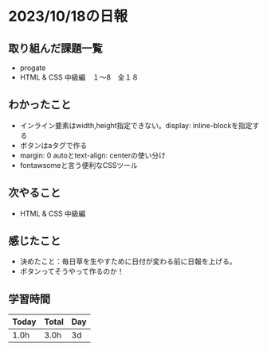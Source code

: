 # 2023/10/18の日報
## 取り組んだ課題一覧
- progate
- HTML & CSS 中級編　１〜8　全１８
## わかったこと
- インライン要素はwidth,height指定できない。display: inline-blockを指定する
- ボタンはaタグで作る
- margin: 0 autoとtext-align: centerの使い分け
- fontawsomeと言う便利なCSSツール
## 次やること
- HTML & CSS 中級編
## 感じたこと
- 決めたこと：毎日草を生やすために日付が変わる前に日報を上げる。
- ボタンってそうやって作るのか！
## 学習時間
|Today|Total|Day|
|-|-|-|
|1.0h|3.0h|3d|
